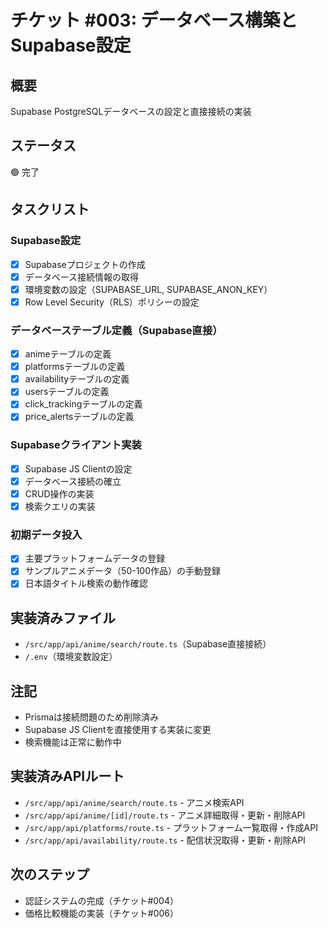 # チケット #003: データベース構築とSupabase設定

## 概要
Supabase PostgreSQLデータベースの設定と直接接続の実装

## ステータス
🟢 完了

## タスクリスト

### Supabase設定
- [x] Supabaseプロジェクトの作成
- [x] データベース接続情報の取得
- [x] 環境変数の設定（SUPABASE_URL, SUPABASE_ANON_KEY）
- [x] Row Level Security（RLS）ポリシーの設定

### データベーステーブル定義（Supabase直接）
- [x] animeテーブルの定義
- [x] platformsテーブルの定義
- [x] availabilityテーブルの定義
- [x] usersテーブルの定義
- [x] click_trackingテーブルの定義
- [x] price_alertsテーブルの定義

### Supabaseクライアント実装
- [x] Supabase JS Clientの設定
- [x] データベース接続の確立
- [x] CRUD操作の実装
- [x] 検索クエリの実装

### 初期データ投入
- [x] 主要プラットフォームデータの登録
- [x] サンプルアニメデータ（50-100作品）の手動登録
- [x] 日本語タイトル検索の動作確認

## 実装済みファイル
- `/src/app/api/anime/search/route.ts`（Supabase直接接続）
- `/.env`（環境変数設定）

## 注記
- Prismaは接続問題のため削除済み
- Supabase JS Clientを直接使用する実装に変更
- 検索機能は正常に動作中

## 実装済みAPIルート
- `/src/app/api/anime/search/route.ts` - アニメ検索API
- `/src/app/api/anime/[id]/route.ts` - アニメ詳細取得・更新・削除API
- `/src/app/api/platforms/route.ts` - プラットフォーム一覧取得・作成API
- `/src/app/api/availability/route.ts` - 配信状況取得・更新・削除API

## 次のステップ
- 認証システムの完成（チケット#004）
- 価格比較機能の実装（チケット#006）